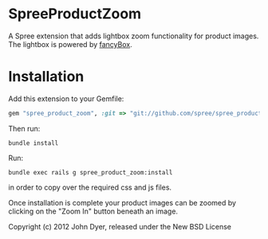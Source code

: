SpreeProductZoom
===================

A Spree extension that adds lightbox zoom functionality for product images.
The lightbox is powered by [fancyBox](http://fancyapps.com/fancybox/).


Installation	
=======

Add this extension to your Gemfile:

```ruby
gem "spree_product_zoom", :git => "git://github.com/spree/spree_product_zoom.git"
```

Then run:

```
bundle install
```

Run:

```
bundle exec rails g spree_product_zoom:install
```

in order to copy over the required css and js files.

Once installation is complete your product images can be zoomed by clicking on the "Zoom In" button beneath an image.

Copyright (c) 2012 John Dyer, released under the New BSD License
